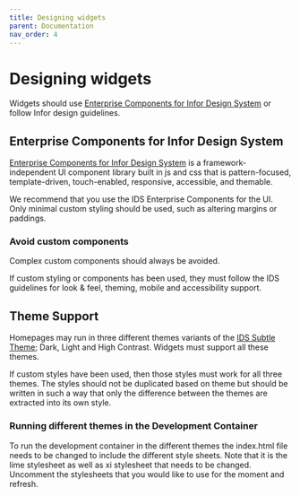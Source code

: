 ```yaml
---
title: Designing widgets
parent: Documentation
nav_order: 4
---
```


# Designing widgets

Widgets should use [Enterprise Components for Infor Design System](https://design.infor.com/code/ids-enterprise/latest) or follow Infor design guidelines. 

## Enterprise Components for Infor Design System

[Enterprise Components for Infor Design System](https://design.infor.com/code/ids-enterprise/latest) is a framework-independent UI component library built in js and css that is pattern-focused, template-driven, touch-enabled, responsive, accessible, and themable.

We recommend that you use the IDS Enterprise Components for the UI. Only minimal custom styling should be used, such as altering margins or paddings. 

### Avoid custom components

Complex custom components should always be avoided. 

If custom styling or components has been used, they must follow the IDS guidelines for look & feel, theming, mobile and accessibility support.

## Theme Support

Homepages may run in three different themes variants of the [IDS Subtle Theme](https://design.infor.com/code/ids-enterprise/latest/personalize#themes); Dark, Light and High Contrast. Widgets must support all these themes.

If custom styles have been used, then those styles must work for all three themes. The styles should not be duplicated based on theme but should be written in such a way that only the difference between the themes are extracted into its own style. 

### Running different themes in the Development Container
To run the development container in the different themes the index.html file needs to be changed to include the different style sheets. Note that it is the lime stylesheet as well as xi stylesheet that needs to be changed. Uncomment the stylesheets that you would like to use for the moment and refresh.
